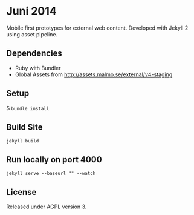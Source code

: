 # Juni 2014

Mobile first prototypes for external web content. Developed with Jekyll 2 using asset pipeline.

## Dependencies
* Ruby with Bundler
* Global Assets from http://assets.malmo.se/external/v4-staging

## Setup
  $ `bundle install`

## Build Site
    jekyll build


## Run locally on port 4000
    jekyll serve --baseurl "" --watch

## License
Released under AGPL version 3.
